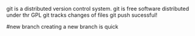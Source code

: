 git is a distributed version control system.
git is free software distributed under thr GPL
git tracks changes of files 
git push sucessful!

#new branch
creating a new branch is quick

